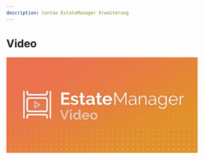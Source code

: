 ```yaml
---
description: Contao EstateManager Erweiterung
---
```


# Video

![](../../.gitbook/assets/produktbild_video_github.jpg)

